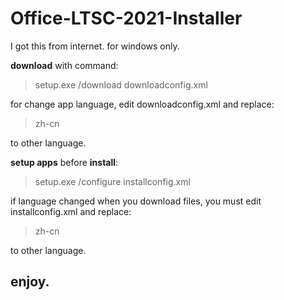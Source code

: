 # Office-LTSC-2021-Installer

I got this from internet. for windows only.

**download** with command:

> setup.exe /download downloadconfig.xml

for change app language, edit downloadconfig.xml and replace:

> zh-cn

to other language.

**setup apps** before **install**:

> setup.exe /configure installconfig.xml

if language changed when you download files, you must edit installconfig.xml and replace:

> zh-cn

to other language.

## enjoy.
